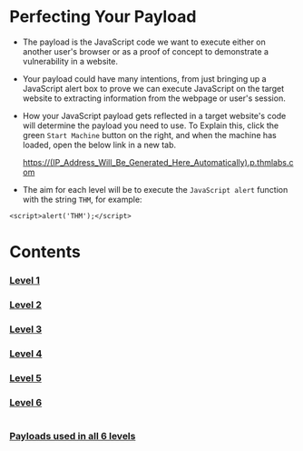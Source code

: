 # Perfecting Your Payload

- The payload is the JavaScript code we want to execute either on another user's browser or as a proof of concept to demonstrate a vulnerability in a website.

- Your payload could have many intentions, from just bringing up a JavaScript alert box to prove we can execute JavaScript on the target website to extracting information from the webpage or user's session.

- How your JavaScript payload gets reflected in a target website's code will determine the payload you need to use. To Explain this, click the green `Start Machine` button on the right, and when the machine has loaded, open the below link in a new tab.

  [https://(IP_Address_Will_Be_Generated_Here_Automatically).p.thmlabs.com]()


- The aim for each level will be to execute the `JavaScript alert` function with the string `THM`, for example:
```
<script>alert('THM');</script>
```
# Contents

### [Level 1](https://github.com/ShubhamJagtap2000/Cross-site-Scripting/tree/main/11%20-%20Perfecting%20Your%20Payload/Level%201)
### [Level 2](https://github.com/ShubhamJagtap2000/Cross-site-Scripting/tree/main/11%20-%20Perfecting%20Your%20Payload/Level%202)
### [Level 3](https://github.com/ShubhamJagtap2000/Cross-site-Scripting/tree/main/11%20-%20Perfecting%20Your%20Payload/Level%203)
### [Level 4](https://github.com/ShubhamJagtap2000/Cross-site-Scripting/tree/main/11%20-%20Perfecting%20Your%20Payload/Level%204)
### [Level 5](https://github.com/ShubhamJagtap2000/Cross-site-Scripting/tree/main/11%20-%20Perfecting%20Your%20Payload/Level%205)
### [Level 6](https://github.com/ShubhamJagtap2000/Cross-site-Scripting/tree/main/11%20-%20Perfecting%20Your%20Payload/Level%206)

#

### [Payloads used in all 6 levels](https://github.com/ShubhamJagtap2000/Cross-site-Scripting/tree/main/11%20-%20Perfecting%20Your%20Payload/Payload%20List)

#
